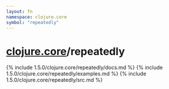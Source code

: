```yaml
---
layout: fn
namespace: clojure.core
symbol: "repeatedly"
---
```


# [clojure.core](../)/repeatedly

{% include 1.5.0/clojure.core/repeatedly/docs.md %}
{% include 1.5.0/clojure.core/repeatedly/examples.md %}
{% include 1.5.0/clojure.core/repeatedly/src.md %}


